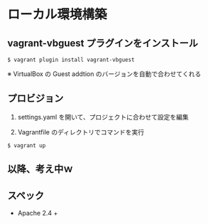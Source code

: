 # ローカル環境構築

## vagrant-vbguest プラグインをインストール
```
$ vagrant plugin install vagrant-vbguest
```
※ VirtualBox の Guest addtion のバージョンを自動で合わせてくれる

## プロビジョン
1. settings.yaml を開いて、プロジェクトに合わせて設定を編集

2. Vagrantfile のディレクトリでコマンドを実行
```
$ vagrant up
```

## 以降、考え中ｗ

## スペック
* Apache 2.4 +
